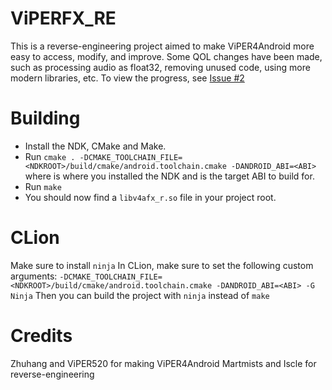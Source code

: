 # ViPERFX_RE

This is a reverse-engineering project aimed to make ViPER4Android more easy to access, modify, and improve.
Some QOL changes have been made, such as processing audio as float32, removing unused code, using more modern libraries, etc.
To view the progress, see [Issue #2](https://github.com/AndroidAudioMods/ViPERFX_RE/issues/2)

# Building

- Install the NDK, CMake and Make.
- Run `cmake . -DCMAKE_TOOLCHAIN_FILE=<NDKROOT>/build/cmake/android.toolchain.cmake -DANDROID_ABI=<ABI>` where <NDKROOT> is where you installed the NDK and <ABI> is the target ABI to build for.
- Run `make`
- You should now find a `libv4afx_r.so` file in your project root.

# CLion

Make sure to install `ninja`
In CLion, make sure to set the following custom arguments: `-DCMAKE_TOOLCHAIN_FILE=<NDKROOT>/build/cmake/android.toolchain.cmake -DANDROID_ABI=<ABI> -G Ninja`
Then you can build the project with `ninja` instead of `make`

# Credits

Zhuhang and ViPER520 for making ViPER4Android
Martmists and Iscle for reverse-engineering

